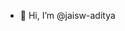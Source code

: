 - 👋 Hi, I’m @jaisw-aditya

<!---
jaisw-aditya/jaisw-aditya is a ✨ special ✨ repository because its `README.md` (this file) appears on your GitHub profile.
You can click the Preview link to take a look at your changes.
--->
